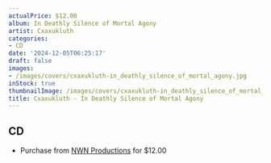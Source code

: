 ```yaml
---
actualPrice: $12.00
album: In Deathly Silence of Mortal Agony
artist: Cxaxukluth
categories:
- CD
date: '2024-12-05T06:25:17'
draft: false
images:
- /images/covers/cxaxukluth-in_deathly_silence_of_mortal_agony.jpg
inStock: true
thumbnailImage: /images/covers/cxaxukluth-in_deathly_silence_of_mortal_agony-thumb.jpg
title: Cxaxukluth - In Deathly Silence of Mortal Agony
---
```


## CD
* Purchase from [NWN Productions](http://shop.nwnprod.com/index.php?route=product/product&path=93&product_id=38872&sort=pd.name&order=ASC) for $12.00

